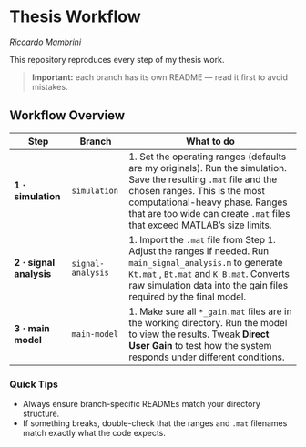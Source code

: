 
# Thesis Workflow  
*Riccardo Mambrini*

This repository reproduces every step of my thesis work.  
> **Important:** each branch has its own README — read it first to avoid mistakes.

## Workflow Overview

| Step        | Branch | What to do |
|-------------|--------|------------|
| **1 · simulation**      | `simulation` | 1. Set the operating ranges (defaults are my originals). Run the simulation. Save the resulting `.mat` file and the chosen ranges. This is the most computational-heavy phase. Ranges that are too wide can create `.mat` files that exceed MATLAB’s size limits. 
| **2 · signal analysis**       | `signal-analysis` | 1. Import the `.mat` file from Step 1. Adjust the ranges if needed. Run `main_signal_analysis.m` to generate `Kt.mat` , `Bt.mat` and `K_B.mat`. Converts raw simulation data into the gain files required by the final model. 
| **3 · main model**       | `main-model` | 1. Make sure all `*_gain.mat` files are in the working directory. Run the model to view the results. Tweak **Direct User Gain** to test how the system responds under different conditions.

### Quick Tips
* Always ensure branch-specific READMEs match your directory structure.  
* If something breaks, double-check that the ranges and `.mat` filenames match exactly what the code expects.

